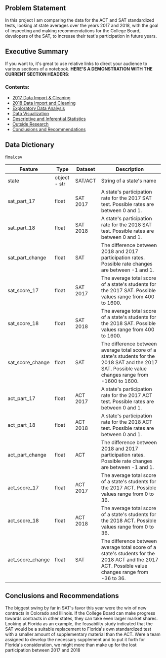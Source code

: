 
## Problem Statement

In this project I am comparing the data for the ACT and SAT standardized tests, looking at state averages over the years 2017 and 2018, with the goal of inspecting and making recommendations for the College Board, developers of the SAT, to increase their test's participation in future years.

## Executive Summary

If you want to, it's great to use relative links to direct your audience to various sections of a notebook. **HERE'S A DEMONSTRATION WITH THE CURRENT SECTION HEADERS**:

### Contents:
- [2017 Data Import & Cleaning](#Data-Import-and-Cleaning)
- [2018 Data Import and Cleaning](#2018-Data-Import-and-Cleaning)
- [Exploratory Data Analysis](#Exploratory-Data-Analysis)
- [Data Visualization](#Visualize-the-data)
- [Descriptive and Inferential Statistics](#Descriptive-and-Inferential-Statistics)
- [Outside Research](#Outside-Research)
- [Conclusions and Recommendations](#Conclusions-and-Recommendations)

## Data Dictionary

final.csv

|Feature|Type|Dataset|Description|
|---|---|---|---|
|state|object - str|SAT/ACT|String of a state's name|
|sat_part_17|float|SAT 2017|A state's participation rate for the 2017 SAT test. Possible rates are between 0 and 1.|
|sat_part_18|float|SAT 2018|A state's participation rate for the 2018 SAT test. Possible rates are between 0 and 1.|
|sat_part_change|float|SAT|The difference between 2018 and 2017 participation rates. Possible rate changes are between -1 and 1.|
|sat_score_17|float|SAT 2017|The average total score of a state's students for the 2017 SAT. Possible values range from 400 to 1600.|
|sat_score_18|float|SAT 2018|The average total score of a state's students for the 2018 SAT. Possible values range from 400 to 1600.|
|sat_score_change|float|SAT|The difference between average total score of a state's students for the 2018 SAT and the 2017 SAT. Possible value changes range from -1600 to 1600.|
|act_part_17|float|ACT 2017|A state's participation rate for the 2017 ACT test. Possible rates are between 0 and 1.|
|act_part_18|float|ACT 2018|A state's participation rate for the 2018 ACT test. Possible rates are between 0 and 1.|
|act_part_change|float|ACT|The difference between 2018 and 2017 participation rates. Possible rate changes are between -1 and 1.|
|act_score_17|float|ACT 2017|The average total score of a state's students for the 2017 ACT. Possible values range from 0 to 36.|
|act_score_18|float|ACT 2018|The average total score of a state's students for the 2018 ACT. Possible values range from 0 to 36.|
|act_score_change|float|SAT|The difference between average total score of a state's students for the 2018 ACT and the 2017 ACT. Possible value changes range from -36 to 36.|

## Conclusions and Recommendations

The biggest swing by far in SAT's favor this year were the win of new contracts in Colorado and Illinois. If the College Board can make progress towards contracts in other states, they can take even larger market shares. Looking at Florida as an example, the feasability study indicated that the SAT would be a suitable replacement to Florida's own standardized test with a smaller amount of supplementary material than the ACT. Were a team assigned to develop the necessary supplement and to put it forth for Florida's consideration, we might more than make up for the lost participation between 2017 and 2018